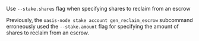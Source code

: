 Use `--stake.shares` flag when specifying shares to reclaim from an escrow

Previously, the `oasis-node stake account gen_reclaim_escrow` subcommand
erroneously used the `--stake.amount` flag for specifying the amount of shares
to reclaim from an escrow.
